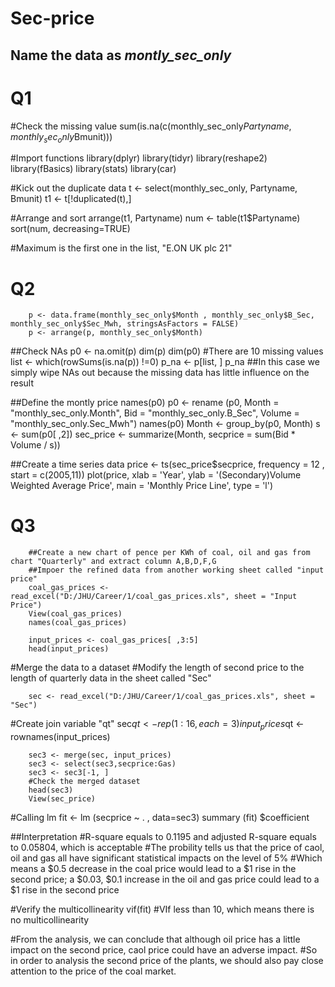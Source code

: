 # Sec-price
## Name the data as *montly_sec_only*

# Q1
#Check the missing value
        sum(is.na(c(monthly_sec_only$Partyname, monthly_sec_only$Bmunit)))

#Import functions
        library(dplyr)
        library(tidyr)
        library(reshape2)
        library(fBasics)
        library(stats)
        library(car)

#Kick out the duplicate data
        t <- select(monthly_sec_only, Partyname, Bmunit)
        t1 <- t[!duplicated(t),]
        
#Arrange and sort
        arrange(t1, Partyname)
        num <- table(t1$Partyname)
        sort(num, decreasing=TRUE)
        
#Maximum is the first one in the list, "E.ON UK plc 21"

# Q2
        p <- data.frame(monthly_sec_only$Month , monthly_sec_only$B_Sec, monthly_sec_only$Sec_Mwh, stringsAsFactors = FALSE)
        p <- arrange(p, monthly_sec_only$Month)

##Check NAs
        p0 <- na.omit(p)
        dim(p)
        dim(p0)
        #There are 10 missing values
        list <- which(rowSums(is.na(p)) !=0)
        p_na <- p[list, ]
        p_na
##In this case we simply wipe NAs out because the missing data has little influence on the result

##Define the montly price
        names(p0)
        p0 <- rename (p0, Month = "monthly_sec_only.Month", Bid = "monthly_sec_only.B_Sec", Volume = "monthly_sec_only.Sec_Mwh")
        names(p0)
        Month <- group_by(p0, Month)
        s <- sum(p0[ ,2])
        sec_price <- summarize(Month, secprice = sum(Bid * Volume / s))

##Create a time series data
        price <- ts(sec_price$secprice, frequency = 12 , start = c(2005,11))
        plot(price, xlab = 'Year', ylab = '(Secondary)Volume Weighted Average Price', main = 'Monthly Price Line', type = 'l')

# Q3
        ##Create a new chart of pence per KWh of coal, oil and gas from chart "Quarterly" and extract column A,B,D,F,G
        ##Impoer the refined data from another working sheet called "input price"
        coal_gas_prices <- read_excel("D:/JHU/Career/1/coal_gas_prices.xls", sheet = "Input Price")
        View(coal_gas_prices)
        names(coal_gas_prices)

        input_prices <- coal_gas_prices[ ,3:5]
        head(input_prices)

#Merge the data to a dataset
#Modify the length of second price to the length of quarterly data in the sheet called "Sec"

        sec <- read_excel("D:/JHU/Career/1/coal_gas_prices.xls", sheet = "Sec")

#Create join variable "qt"
        sec$qt <- rep(1:16, each = 3)
        input_prices$qt <- rownames(input_prices)

        sec3 <- merge(sec, input_prices)
        sec3 <- select(sec3,secprice:Gas)
        sec3 <- sec3[-1, ]
        #Check the merged dataset
        head(sec3)
        View(sec_price)

#Calling lm
        fit <- lm (secprice ~ . , data=sec3)
        summary (fit) $coefficient

##Interpretation
#R-square equals to 0.1195 and adjusted R-square equals to 0.05804, which is acceptable
#The probility tells us that the price of caol, oil and gas all have significant statistical impacts on the level of 5%
#Which means a $0.5 decrease in the coal price would lead to a $1 rise in the second price; a $0.03, $0.1 increase in the oil and gas price could lead to a $1 rise in the second price 

#Verify the multicollinearity
        vif(fit)
#VIf less than 10, which means there is no multicollinearity

#From the analysis, we can conclude that although oil price has a little impact on the second price, caol price could have an adverse impact.
#So in order to analysis the second price of the plants, we should also pay close attention to the price of the coal market.




